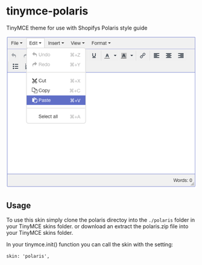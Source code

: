 # tinymce-polaris
TinyMCE theme for use with Shopifys Polaris style guide

![TinyMCE Polaris Skin](screenshot.png)

## Usage
To use this skin simply clone the polaris directoy into the `./polaris` folder in your TinyMCE skins folder.
or download an extract the polaris.zip file into your TinyMCE skins folder.

In your tinymce.init() function you can call the skin with the setting:

```
skin: 'polaris',
``` 

